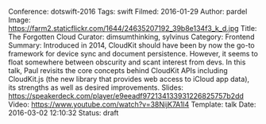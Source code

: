 Conference: dotswift-2016
Tags: swift
Filmed: 2016-01-29
Author: pardel
Image: https://farm2.staticflickr.com/1644/24635207192_39b8e134f3_k_d.jpg
Title: The Forgotten Cloud
Curator: dimsumthinking, sylvinus
Category: Frontend
Summary: Introduced in 2014, CloudKit should have been by now the go-to framework for device sync and document persistence. However, it seems to float somewhere between obscurity and scant interest from devs.
In this talk, Paul revisits the core concepts behind CloudKit APIs including CloudKit.js (the new library that provides web access to iCloud app data), its strengths as well as desired improvements.
Slides: https://speakerdeck.com/player/e9eeadf972134133931226825757b2dd
Video: https://www.youtube.com/watch?v=38NijK7A1l4
Template: talk
Date: 2016-03-02 12:10:32
Status: draft
